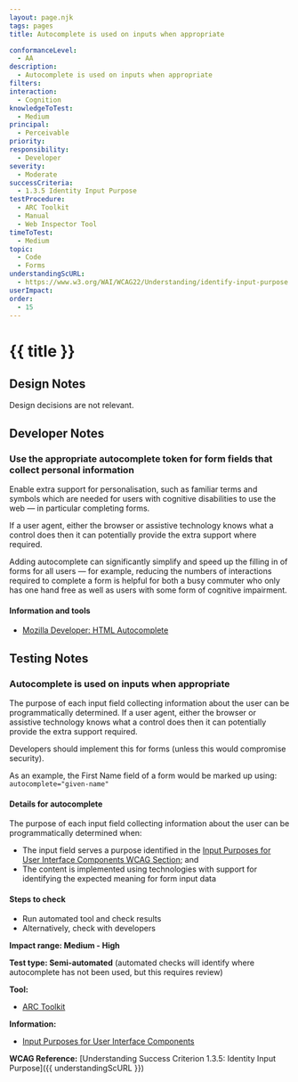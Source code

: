 ```yaml
---
layout: page.njk
tags: pages
title: Autocomplete is used on inputs when appropriate

conformanceLevel:
  - AA
description:
  - Autocomplete is used on inputs when appropriate
filters:
interaction:
  - Cognition
knowledgeToTest:
  - Medium
principal:
  - Perceivable
priority:
responsibility:
  - Developer
severity:
  - Moderate
successCriteria:
  - 1.3.5 Identity Input Purpose
testProcedure:
  - ARC Toolkit
  - Manual
  - Web Inspector Tool
timeToTest:
  - Medium
topic:
  - Code
  - Forms
understandingScURL:
  - https://www.w3.org/WAI/WCAG22/Understanding/identify-input-purpose
userImpact:
order:
  - 15
---
```


# {{ title }}

## Design Notes

Design decisions are not relevant.

## Developer Notes

### Use the appropriate autocomplete token for form fields that collect personal information

Enable extra support for personalisation, such as familiar terms and symbols which are needed for users with cognitive disabilities to use the web — in particular completing forms.

If a user agent, either the browser or assistive technology knows what a control does then it can potentially provide the extra support where required.

Adding autocomplete can significantly simplify and speed up the filling in of forms for all users — for example, reducing the numbers of interactions required to complete a form is helpful for both a busy commuter who only has one hand free as well as users with some form of cognitive impairment.

#### Information and tools

- [Mozilla Developer: HTML Autocomplete](https://developer.mozilla.org/en-US/docs/Web/HTML/Attributes/autocomplete)

## Testing Notes

### Autocomplete is used on inputs when appropriate

The purpose of each input field collecting information about the user can be programmatically determined.  If a user agent, either the browser or assistive technology knows what a control does then it can potentially provide the extra support required.

Developers should implement this for forms (unless this would compromise security).

As an example, the First Name field of a form would be marked up using: `autocomplete="given-name"`

#### Details for autocomplete

The purpose of each input field collecting information about the user can be programmatically determined when:

- The input field serves a purpose identified in the [Input Purposes for User Interface Components WCAG Section](https://www.w3.org/TR/WCAG22/#input-purposes); and
- The content is implemented using technologies with support for identifying the expected meaning for form input data

#### Steps to check

- Run automated tool and check results
- Alternatively, check with developers

**Impact range: Medium - High**

**Test type: Semi-automated** (automated checks will identify where autocomplete has not been used, but this requires review)

**Tool:**

- [ARC Toolkit](https://www.paciellogroup.com/toolkit/)

**Information:**

- [Input Purposes for User Interface Components](https://www.w3.org/TR/WCAG22/#input-purposes)

**WCAG Reference:** [Understanding Success Criterion 1.3.5: Identity Input Purpose]({{ understandingScURL }})
